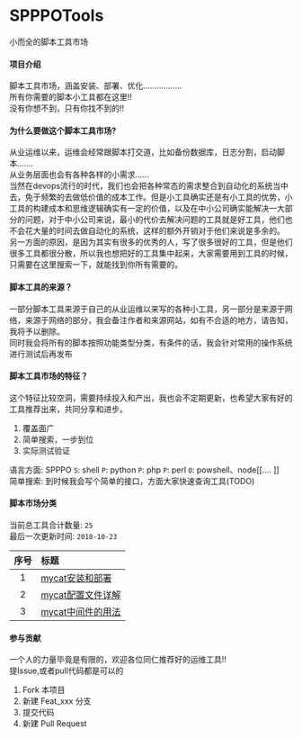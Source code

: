 # SPPPOTools

小而全的脚本工具市场

#### 项目介绍
脚本工具市场，涵盖安装、部署、优化.................   
所有你需要的脚本小工具都在这里!!   
没有你想不到，只有你找不到的!!

#### 为什么要做这个脚本工具市场?
从业运维以来，运维会经常跟脚本打交道，比如备份数据库，日志分割，启动脚本.......   
从业务层面也会有各种各样的小需求......   
当然在devops流行的时代，我们也会把各种常态的需求整合到自动化的系统当中去，免于频繁的去做低价值的成本工作。但是小工具确实还是有小工具的优势，小工具的构建成本和思维逻辑确实有一定的价值，以及在中小公司确实能解决一大部分的问题，对于中小公司来说，最小的代价去解决问题的工具就是好工具，他们也不会花大量的时间去做自动化的系统，这样的额外开销对于他们来说是多余的。   
另一方面的原因，是因为其实有很多的优秀的人，写了很多很好的工具，但是他们很多工具都很分散，所以我也想把好的工具集中起来，大家需要用到工具的时候，只需要在这里搜索一下，就能找到你所有需要的。

#### 脚本工具的来源？
一部分脚本工具来源于自己的从业运维以来写的各种小工具，另一部分是来源于网络，来源于网络的部分，我会备注作者和来源网站，如有不合适的地方，请告知，我将予以删除。   
同时我会将所有的脚本按照功能类型分类，有条件的话，我会针对常用的操作系统进行测试后再发布

#### 脚本工具市场的特征？
这个特征比较空洞，需要持续投入和产出，我也会不定期更新，也希望大家有好的工具推荐出来，共同分享和进步。

1. 覆盖面广 
2. 简单搜索，一步到位
3. 实际测试验证

语言方面: SPPPO  `S`: shell  `P`: python `P`: php `P`: perl `O`: powshell、node[[....
]]   
简单搜索: 到时候我会写个简单的接口，方面大家快速查询工具(TODO) 

#### 脚本市场分类

当前总工具合计数量: `25`  
最后一次更新时间: `2018-10-23` 

| 序号 | 标题 |
| :--------: | :------ |
| 1 | [mycat安装和部署](#) |
| 2 | [mycat配置文件详解](#) |
| 3 | [mycat中间件的用法](#) |

#### 参与贡献
一个人的力量毕竟是有限的，欢迎各位同仁推荐好的运维工具!!   
提Issue,或者pull代码都是可以的

1. Fork 本项目
2. 新建 Feat_xxx 分支
3. 提交代码
4. 新建 Pull Request


